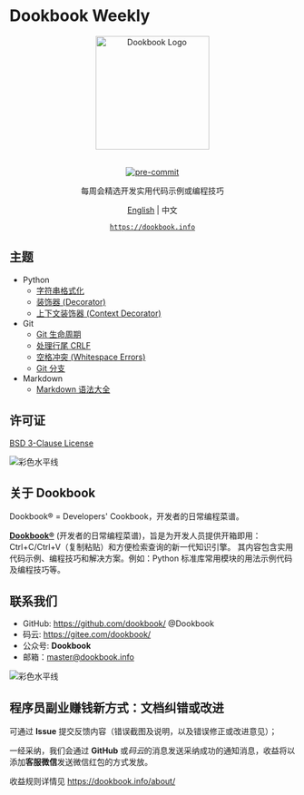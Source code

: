 # Dookbook Weekly

<section align="center">
  <img src="https://dookbook.info/dj-static/dookbook/img/logo-tail.svg"
    alt="Dookbook Logo" width="200" height="200" title="Dookbook Logo">
  <br><br>
  <p><a href="https://github.com/pre-commit/pre-commit">
    <img src="https://img.shields.io/badge/pre--commit-enabled-brightgreen?logo=pre-commit&logoColor=white"
      alt="pre-commit" style="max-width:100%;">
  </a></p>
  <p>每周会精选开发实用代码示例或编程技巧</p>

  <p>
    <a href="https://github.com/dookbook/dookbook-weekly/blob/main/README.md">English</a> |
    <span>中文</span>
  </p>

  <p><a href="https://dookbook.info"><code>https://dookbook.info</code></a></p>
</section>

## 主题

- Python
  - [字符串格式化](https://dookbook.info/content/6214487a4d9f1a1af7681153/)
  - [装饰器 (Decorator)](https://dookbook.info/content/6267ff854d9f1a1af7c89e33/)
  - [上下文装饰器 (Context Decorator)](https://dookbook.info/content/626a6fe74d9f1a1af7cb4a11/)
- Git
  - [Git 生命周期](https://dookbook.info/content/62289f7c4d9f1a1af7817781/)
  - [处理行尾 CRLF](https://dookbook.info/content/6231fc5f4d9f1a1af78d9121/)
  - [空格冲突 (Whitespace Errors)](https://dookbook.info/content/62309c8a4d9f1a1af78b8aef/)
  - [Git 分支](https://dookbook.info/content/624ef7034d9f1a1af7aa4f6e/)
- Markdown
  - [Markdown 语法大全](https://dookbook.info/content/62049b264d9f1a1af7237608/)

## 许可证

[BSD 3-Clause License](https://github.com/dookbook/dookbook-weekly/blob/main/LICENSE)

![彩色水平线](https://dookbook.info/color-hr.png)

## 关于 Dookbook

Dookbook® = Developers' Cookbook，开发者的日常编程菜谱。

**[Dookbook®](https://dookbook.info)** (开发者的日常编程菜谱)，旨是为开发人员提供开箱即用：Ctrl+C/Ctrl+V（复制粘贴）和方便检索查询的新一代知识引擎。
其内容包含实用代码示例、编程技巧和解决方案。例如：Python 标准库常用模块的用法示例代码及编程技巧等。

## 联系我们

- GitHub: <https://github.com/dookbook/> @Dookbook
- 码云: <https://gitee.com/dookbook/>
- 公众号: **Dookbook**
- 邮箱：master@dookbook.info

![彩色水平线](https://dookbook.info/color-hr.png)

## 程序员副业赚钱新方式：文档纠错或改进

可通过 **Issue** 提交反馈内容（错误截图及说明，以及错误修正或改进意见）；

一经采纳，我们会通过 **GitHub** 或*码云*的消息发送采纳成功的通知消息，收益将以添加**客服微信**发送微信红包的方式发放。

收益规则详情见 <https://dookbook.info/about/>
